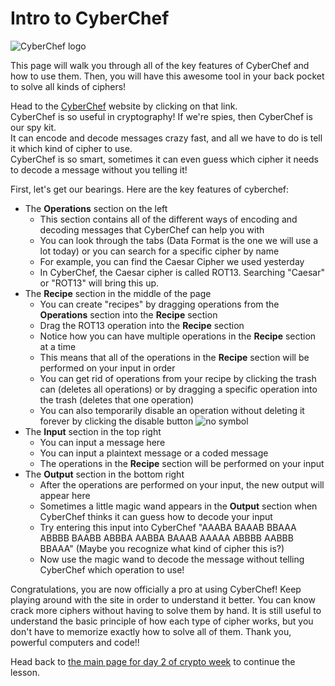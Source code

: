 # Intro to CyberChef

![CyberChef logo](https://securityaffairs.co/wordpress/wp-content/uploads/2016/11/CyberChef-GCHQ.jpg)

This page will walk you through all of the key features of CyberChef and how to use them. 
Then, you will have this awesome tool in your back pocket to solve all kinds of ciphers!

Head to the [CyberChef](https://gchq.github.io/CyberChef/) website by clicking on that link.  
CyberChef is so useful in cryptography! If we're spies, then CyberChef is our spy kit.  
It can encode and decode messages crazy fast, and all we have to do is tell it which kind of cipher to use.  
CyberChef is so smart, sometimes it can even guess which cipher it needs to decode a message without you telling it!

First, let's get our bearings. Here are the key features of cyberchef:
 - The **Operations** section on the left 
   - This section contains all of the different ways of encoding and decoding messages that CyberChef can help you with
   - You can look through the tabs (Data Format is the one we will use a lot today) or you can search for a specific cipher by name
   - For example, you can find the Caesar Cipher we used yesterday
   - In CyberChef, the Caesar cipher is called ROT13. Searching "Caesar" or "ROT13" will bring this up.
 - The **Recipe** section in the middle of the page
   - You can create "recipes" by dragging operations from the **Operations** section into the **Recipe** section
   - Drag the ROT13 operation into the **Recipe** section
   - Notice how you can have multiple operations in the **Recipe** section at a time
   - This means that all of the operations in the **Recipe** section will be performed on your input in order
   - You can get rid of operations from your recipe by clicking the trash can (deletes all operations) or by dragging a specific operation into the trash (deletes that one operation)
   - You can also temporarily disable an operation without deleting it forever by clicking the disable button ![no symbol](https://i.stack.imgur.com/mJpJns.jpg)
 - The **Input** section in the top right
   - You can input a message here
   - You can input a plaintext message or a coded message
   - The operations in the **Recipe** section will be performed on your input
 - The **Output** section in the bottom right
   - After the operations are performed on your input, the new output will appear here
   - Sometimes a little magic wand appears in the **Output** section when CyberChef thinks it can guess how to decode your input
   - Try entering this input into CyberChef "AAABA BAAAB BBAAA ABBBB BAABB ABBBA AABBA BAAAB AAAAA ABBBB AABBB BBAAA" (Maybe you recognize what kind of cipher this is?)
   - Now use the magic wand to decode the message without telling CyberChef which operation to use!

Congratulations, you are now officially a pro at using CyberChef! 
Keep playing around with the site in order to understand it better. 
You can know crack more ciphers without having to solve them by hand. 
It is still useful to understand the basic principle of how each type of cipher works, but you don't have to memorize exactly how to solve all of them. 
Thank you, powerful computers and code!!

Head back to [the main page for day 2 of crypto week](https://udel.codes/crypto2) to continue the lesson.
